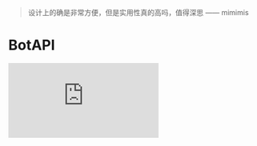 > 设计上的确是非常方便，但是实用性真的高吗，值得深思 —— mimimis

# BotAPI

![web_beacon](https://api.izual.xyz/beacon.php?id=BotApi-src)
